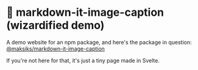 # 🌃 markdown-it-image-caption (wizardified demo)
A demo website for an npm package, and here's the package in question:
[@maksiks/markdown-it-image-caption](https://github.com/maksiksq/markdown-it-image-caption)

If you're not here for that, it's just a tiny page made in Svelte.